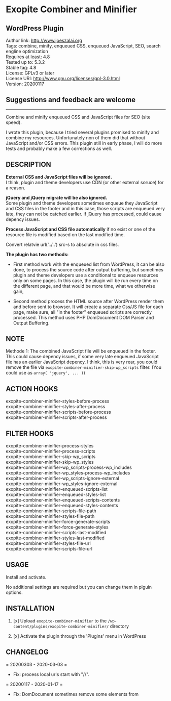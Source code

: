 # Exopite Combiner and Minifier
## WordPress Plugin

Author link: http://www.joeszalai.org <br />
Tags: combine, minify, enqueued CSS, enqueued JavaScript, SEO, search engline optimization <br />
Requires at least: 4.8 <br />
Tested up to: 5.3.2 <br />
Stable tag: 4.8 <br />
License: GPLv3 or later <br />
License URI: http://www.gnu.org/licenses/gpl-3.0.html <br />
Version: 20200117

## Suggestions and feedback are welcome

---

Combine and minify enqueued CSS and JavaScript files for SEO (site speed).

I wrote this plugin, because I tried several plugins promised to minify and combine my resources.
Unfortunately non of them did that without JavaScript and/or CSS errors.
This plugin still in early phase, I will do more tests and probably make a few corrections as well.

DESCRIPTION
-----------

<b>External CSS and JavaScript files will be ignored.</b> <br />
I think, plugin and theme developers use CDN (or other external soruce) for a reason.

<b>jQuery and jQuery migrate will be also ignored.</b> <br />
Some plugin and theme developers sometimes enqueue they JavaScript and CSS files in the footer
and in this case, those scripts are enqueued very late, they can not be catched earlier. If jQuery
has processed, could cause depency issues.

<b>Process JavaScript and CSS file automatically</b> if no exist or one of the resource file is modified
based on the last modified time.

Convert relatvie url('../..') src-s to absolute in css files.

<b>The plugin has two methods:</b>

* First method work with the enqueued list from WordPress, it can be also done, to process the source code
after output buffering, but sometimes plugin and theme developers use a conditional to enqueue resources
only on some pages. In this case, the plugin will be run every time on the different page,
and that would be more time, what we otherwise gain,

* Second method process the HTML source after WordPress render them and before sent to browser. It will create a separate Css/JS file for each page, make sure, all "in the footer" enqueued scripts are correctly processed. This method uses PHP DomDocument DOM Parser and Output Buffering.

NOTE
----

Methode 1:
    The combined JavaScript file will be enqueued in the footer. This could cause depency issues, if some
    very late enqueued JavaScript file has an earlier JavaScript depency. I think, this is very rear, you could
    remove the file via <code>exopite-combiner-minifier-skip-wp_scripts</code> filter. (You could use as <code>array( 'jquery', ... )</code>)

ACTION HOOKS
------------

exopite-combiner-minifier-styles-before-process <br />
exopite-combiner-minifier-styles-after-process <br />
exopite-combiner-minifier-scripts-before-process <br />
exopite-combiner-minifier-scripts-after-process

FILTER HOOKS
------------

exopite-combiner-minifier-process-styles <br />
exopite-combiner-minifier-process-scripts <br />
exopite-combiner-minifier-skip-wp_scripts <br />
exopite-combiner-minifier-skip-wp_styles <br />
exopite-combiner-minifier-wp_scripts-process-wp_includes <br />
exopite-combiner-minifier-wp_styles-process-wp_includes <br />
exopite-combiner-minifier-wp_scripts-ignore-external <br />
exopite-combiner-minifier-wp_styles-ignore-external <br />
exopite-combiner-minifier-enqueued-scripts-list <br />
exopite-combiner-minifier-enqueued-styles-list <br />
exopite-combiner-minifier-enqueued-scripts-contents <br />
exopite-combiner-minifier-enqueued-styles-contents <br />
exopite-combiner-minifier-scripts-file-path <br />
exopite-combiner-minifier-styles-file-path <br />
exopite-combiner-minifier-force-generate-scripts <br />
exopite-combiner-minifier-force-generate-styles <br />
exopite-combiner-minifier-scripts-last-modified <br />
exopite-combiner-minifier-styles-last-modified <br />
exopite-combiner-minifier-styles-file-url <br />
exopite-combiner-minifier-scripts-file-url

USAGE
-----

Install and activate.

No additional settings are required but you can change them in plguin options.

INSTALLATION
------------

1. [x] Upload `exopite-combiner-minifier` to the `/wp-content/plugins/exopite-combiner-minifier/` directory

2. [x] Activate the plugin through the 'Plugins' menu in WordPress

CHANGELOG
---------
= 20200303 - 2020-03-03 =
* Fix: process local urls start with "//".

= 20200117 - 2020-01-17 =
* Fix: DomDocument sometimes remove some elements from <script type="text/template">
       Remove all template content and add back after processing JSs and CSSs.

= 20191113 - 2019-11-13 =
* Update: Plugin Update Checker to 4.8

= 20190528 - 2019-05-28 =
* Update: Update Exopite Simple Options Framework

= 20190521 - 2019-05-21 =
* Update: Update Exopite Simple Options Framework

= 20190213 - 2019-02-13 =
Major rewrite.
* Replace PHP Simple HTML DOM Parser with DomDocument for performace gain.
* Added: new HTML, CSS and JavaScript minifier.
* Added: include first level @import to css.
* Added: option to insert CSS to header insed of using a file. (slower)
* Added: removing source map URLs in js files to avoid breaking.

= 20181123 - 2018-11-23 =
* Update: Update Exopite Simple Options Framework

= 20181103 - 2018-11-03 =
* Update: Exopite Simple Options Framework
* Add: option to turn "try catch" block for JavaScript on or off

= 20180817 - 2018-08-17 =
* Change: update url to new website

= 20180624 - 2018-06-24 =
This is a realative big update.
* Added: try catch for JavaScript to prevent broken script(s) break execution
* Added: inlcude style added by wp_add_inline_style
* Replaced: New minificator class from minifier.org. Better minify, less errors, faster and smaller file size
* Fixed: url() replacement in css typo

= 20180509 - 2018-05-09 =
* Added: Option to combine only
* Improvement: Add semicolon to JavaScript file end if not exist

= 20180113 - 2018-01-13 =
* Added: if enqueued file list changed, regenerate
* Fixed: hooks for method-2

= 20180107 - 2018-01-07 =
* Added: new options menu.
* Added: remove cached files.
* Added: method 2 to process the HTML source after WordPress render them and before sent to browser to prevent dependency issues if/for scripts enqueued in footer.
* Changed: replace JShrink with JSMinPlus

= 20171224 - 2017-12-24 =
* Fix scripts data collection.
* Do not run in admin area.

= 20171223 - 2017-12-23 =
* Initial release.

LICENSE DETAILS
---------------

The GPL license of Exopite Multifilter grants you the right to use, study, share (copy), modify and (re)distribute the software, as long as these license terms are retained.

SUPPORT/UPDATES/CONTRIBUTIONS
-----------------------------

If you use my program(s), I would **greatly appreciate it if you kindly give me some suggestions/feedback**. If you solve some issue or fix some bugs or add a new feature, please share with me or mke a pull request. (But I don't have to agree with you or necessarily follow your advice.)<br/>
**Before open an issue** please read the readme (if any :) ), use google and your brain to try to solve the issue by yourself. After all, Github is for developers.<br/>
My **updates will be irregular**, because if the current stage of the program fulfills all of my needs or I do not encounter any bugs, then I have nothing to do.<br/>
**I provide no support.** I wrote these programs for myself. For fun. For free. In my free time. It does not have to work for everyone. However, that does not mean that I do not want to help.<br/>
I've always tested my codes very hard, but it's impossible to test all possible scenarios. Most of the problem could be solved by a simple google search in a matter of minutes. I do the same thing if I download and use a plugin and I run into some errors/bugs.

DISCLAMER
---------

NO WARRANTY OF ANY KIND! USE THIS SOFTWARES AND INFORMATIONS AT YOUR OWN RISK! READ DISCLAMER.TXT! <br />
License: GNU General Public License v3

DISCLAMER
---------

NO WARRANTY OF ANY KIND! USE THIS SOFTWARES AND INFORMATIONS AT YOUR OWN RISK!
[READ DISCLAMER!](https://joe.szalai.org/disclaimer/)
License: GNU General Public License v3

[![forthebadge](http://forthebadge.com/images/badges/built-by-developers.svg)](http://forthebadge.com) [![forthebadge](http://forthebadge.com/images/badges/for-you.svg)](http://forthebadge.com)

